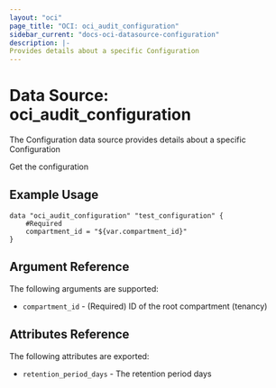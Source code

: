 ```yaml
---
layout: "oci"
page_title: "OCI: oci_audit_configuration"
sidebar_current: "docs-oci-datasource-configuration"
description: |-
Provides details about a specific Configuration
---
```


# Data Source: oci_audit_configuration
The Configuration data source provides details about a specific Configuration

Get the configuration

## Example Usage

```hcl
data "oci_audit_configuration" "test_configuration" {
	#Required
	compartment_id = "${var.compartment_id}"
}
```

## Argument Reference

The following arguments are supported:

* `compartment_id` - (Required) ID of the root compartment (tenancy)


## Attributes Reference

The following attributes are exported:

* `retention_period_days` - The retention period days


